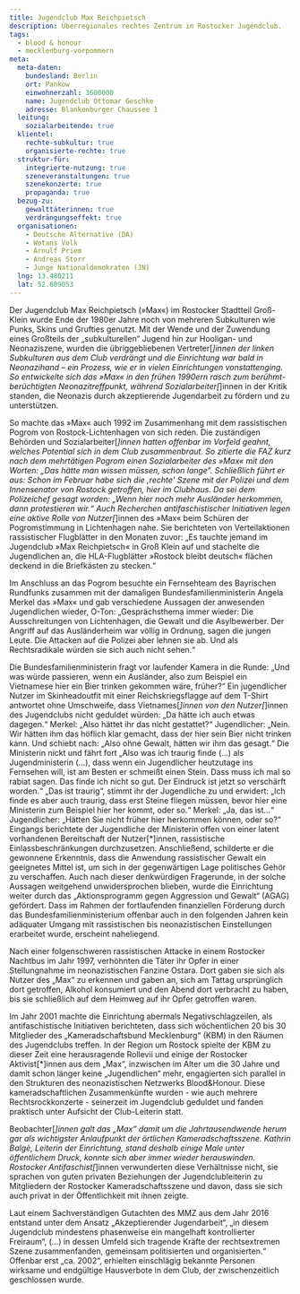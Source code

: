 ```yaml
---
title: Jugendclub Max Reichpietsch
description: Überregionales rechtes Zentrum in Rostocker Jugendclub.
tags:
  - blood & honour
  - mecklenburg-vorpommern
meta:
  meta-daten:
    bundesland: Berlin
    ort: Pankow
    einwohnerzahl: 3600000
    name: Jugendclub Ottomar Geschke
    adresse: Blankenburger Chaussee 1
  leitung:
    sozialarbeitende: true
  klientel:
    rechte-subkultur: true
    organisierte-rechte: true
  struktur-für:
    integrierte-nutzung: true
    szeneveranstaltungen: true
    szenekonzerte: true
    propaganda: true
  bezug-zu:
    gewalttäterinnen: true
    verdrängungseffekt: true
  organisationen: 
    - Deutsche Alternative (DA)
    - Wotans Volk
    - Arnulf Priem
    - Andreas Storr
    - Junge Nationaldemokraten (JN)
  lng: 13.480211
  lat: 52.609053
---
```


Der Jugendclub Max Reichpietsch (»Max«) im Rostocker Stadtteil Groß-Klein wurde Ende der 1980er Jahre noch von mehreren Subkulturen wie Punks, Skins und Grufties genutzt. Mit der Wende und der Zuwendung eines Großteils der „subkulturellen“ Jugend hin zur Hooligan- und Neonaziszene, wurden die übriggebliebenen Vertreter[*]innen der linken Subkulturen aus dem Club verdrängt und die Einrichtung war bald in Neonazihand – ein Prozess, wie er in vielen Einrichtungen vonstattenging. So entwickelte sich das »Max« in den frühen 1990ern rasch zum berühmt-berüchtigten Neonazitreffpunkt, während Sozialarbeiter[*]innen in der Kritik standen, die Neonazis durch akzeptierende Jugendarbeit zu fördern und zu unterstützen.

So machte das »Max« auch 1992 im Zusammenhang mit dem rassistischen Pogrom von Rostock-Lichtenhagen von sich reden. Die zuständigen Behörden und Sozialarbeiter[*]innen hatten offenbar im Vorfeld geahnt, welches Potential sich in dem Club zusammenbraut. So zitierte die FAZ kurz nach dem mehrtätigen Pogrom einen Sozialarbeiter des »Max« mit den Worten: „Das hätte man wissen müssen, schon lange“. Schließlich führt er aus: Schon im Februar habe sich die ,rechte' Szene mit der Polizei und dem Innensenator von Rostock getroffen, hier im Clubhaus. Da sei dem Polizeichef gesagt worden: „Wenn hier noch mehr Ausländer herkommen, dann protestieren wir.“ Auch Recherchen antifaschistischer Initiativen legen eine aktive Rolle von Nutzer[*]innen des »Max« beim Schüren der Pogromstimmung in Lichtenhagen nahe. Sie berichteten von Verteilaktionen rassistischer Flugblätter in den Monaten zuvor: „Es tauchte jemand im Jugendclub »Max Reichpietsch« in Groß Klein auf und stachelte die Jugendlichen an, die HLA-Flugblätter »Rostock bleibt deutsch« flächen deckend in die Briefkästen zu stecken.“ 

Im Anschluss an das Pogrom besuchte ein Fernsehteam des Bayrischen Rundfunks zusammen mit der damaligen Bundesfamilienministerin Angela Merkel das »Max« und gab verschiedene Aussagen der anwesenden Jugendlichen wieder, O-Ton: „Gesprächsthema immer wieder: Die Ausschreitungen von Lichtenhagen, die Gewalt und die Asylbewerber. Der Angriff auf das Ausländerheim war völlig in Ordnung, sagen die jungen Leute. Die Attacken auf die Polizei aber lehnen sie ab. Und als Rechtsradikale würden sie sich auch nicht sehen.“

Die Bundesfamilienministerin fragt vor laufender Kamera in die Runde: „Und was würde passieren, wenn ein Ausländer, also zum Beispiel ein Vietnamese hier ein Bier trinken gekommen wäre, früher?“ Ein jugendlicher Nutzer im Skinheadoutfit mit einer Reichskriegsflagge auf dem T-Shirt antwortet ohne Umschweife, dass Vietnames[*]innen von den Nutzer[*]innen des Jugendclubs nicht geduldet würden: „Da hätte ich auch etwas dagegen.“ Merkel: „Also hättet ihr das nicht gestattet?“ Jugendlicher: „Nein. Wir hätten ihm das höflich klar gemacht, dass der hier sein Bier nicht trinken kann. Und schiebt nach: „Also ohne Gewalt, hätten wir ihm das gesagt.“ Die Ministerin nickt und fährt fort „Also was ich traurig finde (…) als Jugendministerin (...), dass wenn ein Jugendlicher heutzutage ins Fernsehen will, ist am Besten er schmeißt einen Stein. Dass muss ich mal so rabiat sagen. Das finde ich nicht so gut. Der Eindruck ist jetzt so verschärft worden.“ „Das ist traurig“, stimmt ihr der Jugendliche zu und erwidert: „Ich finde es aber auch traurig, dass erst Steine fliegen müssen, bevor hier eine Ministerin zum Beispiel hier her kommt, oder so.“ Merkel: „Ja, das ist...“ Jugendlicher: „Hätten Sie nicht früher hier herkommen können, oder so?“ Eingangs berichtete der Jugendliche der Ministerin offen von einer latent vorhandenen Bereitschaft der Nutzer[*]innen, rassistische Einlassbeschränkungen durchzusetzen. Anschließend, schilderte er die gewonnene Erkenntnis, dass die Anwendung rassistischer Gewalt ein geeignetes Mittel ist, um sich in der gegenwärtigen Lage politisches Gehör zu verschaffen. Auch nach dieser denkwürdigen Fragerunde, in der solche Aussagen weitgehend unwidersprochen blieben, wurde die Einrichtung weiter durch das „Aktionsprogramm gegen Aggression und Gewalt“ (AGAG) gefördert. Dass im Rahmen der fortlaufenden finanziellen Förderung durch das Bundesfamilienministerium offenbar auch in den folgenden Jahren kein adäquater Umgang mit rassistischen bis neonazistischen Einstellungen erarbeitet wurde, erscheint naheliegend. 

Nach einer folgenschweren rassistischen Attacke in einem Rostocker Nachtbus im Jahr 1997, verhöhnten die Täter ihr Opfer in einer Stellungnahme im neonazistischen Fanzine Ostara. Dort gaben sie sich als Nutzer des „Max“ zu erkennen und gaben an, sich am Tattag ursprünglich dort getroffen, Alkohol konsumiert und den Abend dort verbracht zu haben, bis sie schließlich auf dem Heimweg auf ihr Opfer getroffen waren.

Im Jahr 2001 machte die Einrichtung abermals Negativschlagzeilen, als antifaschistische Initiativen berichteten, dass sich wöchentlichen 20 bis 30 Mitglieder des „Kameradschaftsbund Mecklenburg“ (KBM) in den Räumen des Jugendclubs treffen. In der Region um Rostock spielte der KBM zu dieser Zeit eine herausragende Rollevii und einige der Rostocker Aktivist[*]innen aus dem „Max“, inzwischen im Alter um die 30 Jahre und damit schon länger keine „Jugendlichen“ mehr, engagierten sich parallel in den Strukturen des neonazistischen Netzwerks Blood&Honour. Diese kameradschaftlichen Zusammenkünfte wurden - wie auch mehrere Rechtsrockkonzerte - seinerzeit im Jugendclub geduldet und fanden praktisch unter Aufsicht der Club-Leiterin statt.

Beobachter[*]innen galt das „Max“ damit um die Jahrtausendwende herum gar als wichtigster Anlaufpunkt der örtlichen Kameradschaftsszene. Kathrin Balgè, Leiterin der Einrichtung, stand deshalb einige Male unter öffentlichem Druck, konnte sich aber immer wieder herauswinden. Rostocker Antifaschist[*]innen verwunderten diese Verhältnisse nicht, sie sprachen von guten privaten Beziehungen der Jugendclubleiterin zu Mitgliedern der Rostocker Kameradschaftsszene und davon, dass sie sich auch privat in der Öffentlichkeit mit ihnen zeigte.

Laut einem Sachverständigen Gutachten des MMZ aus dem Jahr 2016 entstand unter dem Ansatz „Akzeptierender Jugendarbeit“, „in diesem Jugendclub mindestens phasenweise ein mangelhaft kontrollierter Freiraum“, (…) in dessen Umfeld sich tragende Kräfte der rechtsextremen Szene zusammenfanden, gemeinsam politisierten und organisierten.“ Offenbar erst „ca. 2002“, erhielten einschlägig bekannte Personen wirksame und endgültige Hausverbote in dem Club, der zwischenzeitlich geschlossen wurde.
